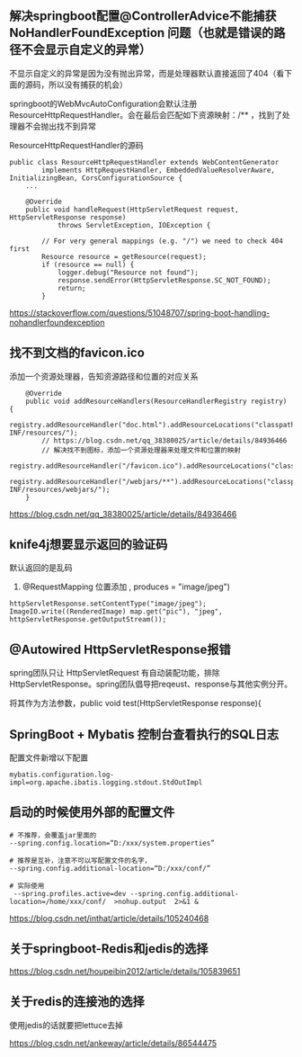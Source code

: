 ## 解决springboot配置@ControllerAdvice不能捕获 NoHandlerFoundException 问题（也就是错误的路径不会显示自定义的异常）
不显示自定义的异常是因为没有抛出异常，而是处理器默认直接返回了404（看下面的源码，所以没有捕获的机会）

springboot的WebMvcAutoConfiguration会默认注册ResourceHttpRequestHandler。会在最后会匹配如下资源映射：/**
，找到了处理器不会抛出找不到异常

ResourceHttpRequestHandler的源码
``` 
public class ResourceHttpRequestHandler extends WebContentGenerator
		implements HttpRequestHandler, EmbeddedValueResolverAware, InitializingBean, CorsConfigurationSource {
    ...

    @Override
    public void handleRequest(HttpServletRequest request, HttpServletResponse response)
            throws ServletException, IOException {
    
        // For very general mappings (e.g. "/") we need to check 404 first
        Resource resource = getResource(request);
        if (resource == null) {
            logger.debug("Resource not found");
            response.sendError(HttpServletResponse.SC_NOT_FOUND);
            return;
        }
```
https://stackoverflow.com/questions/51048707/spring-boot-handling-nohandlerfoundexception


## 找不到文档的favicon.ico
添加一个资源处理器，告知资源路径和位置的对应关系
```
    @Override
    public void addResourceHandlers(ResourceHandlerRegistry registry) {
        registry.addResourceHandler("doc.html").addResourceLocations("classpath:/META-INF/resources/");
        // https://blog.csdn.net/qq_38380025/article/details/84936466
        // 解决找不到图标，添加一个资源处理器来处理文件和位置的映射
        registry.addResourceHandler("/favicon.ico").addResourceLocations("classpath:/static/");
        registry.addResourceHandler("/webjars/**").addResourceLocations("classpath:/META-INF/resources/webjars/");
    }
```
https://blog.csdn.net/qq_38380025/article/details/84936466

## knife4j想要显示返回的验证码

默认返回的是乱码

1. @RequestMapping 位置添加 , produces = "image/jpeg")
```
httpServletResponse.setContentType("image/jpeg");
ImageIO.write((RenderedImage) map.get("pic"), "jpeg", httpServletResponse.getOutputStream());
```

## @Autowired HttpServletResponse报错
spring团队只让 HttpServletRequest 有自动装配功能，排除 HttpServletResponse。spring团队倡导把reqeust、response与其他实例分开。

将其作为方法参数，public void test(HttpServletResponse response){

## SpringBoot + Mybatis 控制台查看执行的SQL日志
配置文件新增以下配置
```
mybatis.configuration.log-impl=org.apache.ibatis.logging.stdout.StdOutImpl
```

## 启动的时候使用外部的配置文件
```
# 不推荐，会覆盖jar里面的
--spring.config.location=“D:/xxx/system.properties”

# 推荐是互补，注意不可以写配置文件的名字，
--spring.config.additional-location=“D:/xxx/conf/”

# 实际使用
 --spring.profiles.active=dev --spring.config.additional-location=/home/xxx/conf/  >nohup.output  2>&1 &
```
https://blog.csdn.net/inthat/article/details/105240468


## 关于springboot-Redis和jedis的选择

https://blog.csdn.net/houpeibin2012/article/details/105839651

## 关于redis的连接池的选择
使用jedis的话就要把lettuce去掉

https://blog.csdn.net/ankeway/article/details/86544475
